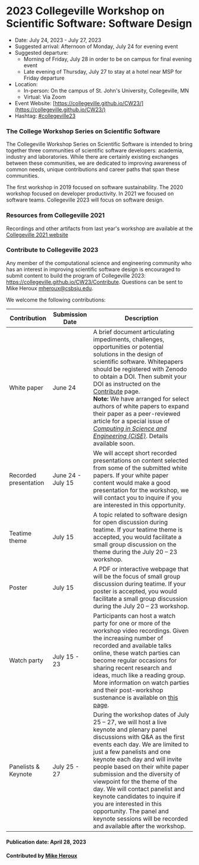 # 2023 Collegeville Workshop on Scientific Software: Software Design
- Date: July 24, 2023 - July 27, 2023
- Suggested arrival: Afternoon of Monday, July 24 for evening event
- Suggested departure: 
    - Morning of Friday, July 28 in order to be on campus for final evening event
    - Late evening of Thursday, July 27 to stay at a hotel near MSP for Friday departure
- Location: 
    - In-person: On the campus of St. John's University, Collegeville, MN
    - Virtual: Via Zoom
- Event Website: [https://collegeville.github.io/CW23/](https://collegeville.github.io/CW23/)
- Hashtag: [#collegeville23](https://twitter.com/search?q=%23collegeville23)

### The College Workshop Series on Scientific Software

The Collegeville Workshop Series on Scientific Software is intended to bring together three communities of scientific software developers: academia, industry and laboratories.  While there are certainly existing exchanges between these communities, we are dedicated to improving awareness of common needs, unique contributions and career paths that span these communities.

The first workshop in 2019 focused on software sustainability.  The 2020 workshop focused on developer productivity.  In 2021 we focused on software teams.  Collegeville 2023 will focus on software design.

### Resources from Collegeville 2021

Recordings and other artifacts from last year's workshop are available at the [Collegeville 2021 website](https://collegeville.github.io/CW21/Resources.html)

### Contribute to Collegeville 2023

Any member of the computational science and engineering community who has an interest in improving scientific software design is encouraged to submit content to build the program of Collegeville 2023: https://collegeville.github.io/CW23/Contribute.  Questions can be sent to Mike Heroux <mheroux@csbsju.edu>.

We welcome the following contributions:

| Contribution| Submission Date | Description                                |
|-------------|-----------------|--------------------------------------------|
| White paper | June 24 | A brief document articulating impediments, challenges, opportunities or potential solutions in the design of scientific software. Whitepapers should be registered with Zenodo to obtain a DOI.  Then submit your DOI as instructed on the [Contribute](Contribute.md) page. <br> **Note:** We have arranged for select authors of white papers to expand their paper as a peer-reviewed article for a special issue of [_Computing in Science and Engineering (CiSE)_](https://www.computer.org/csdl/magazine/cs).  Details available soon.|
| Recorded presentation | June 24 - July 15 | We will accept short recorded presentations on content selected from some of the submitted white papers. If your white paper content would make a good presentation for the workshop, we will contact you to inquire if you are interested in this opportunity. |
| Teatime theme | July 15 |A topic related to software design for open discussion during teatime. If your teatime theme is accepted, you would facilitate a small group discussion on the theme during the July 20 – 23 workshop. |
| Poster        | July 15  |A PDF or interactive webpage that will be the focus of small group discussion during teatime. If your poster is accepted, you would facilitate a small group discussion during the July 20 – 23 workshop.   |
| Watch party | July 15 - 23 | Participants can host a watch party for one or more of the workshop video recordings. Given the increasing number of recorded and available talks online, these watch parties can become regular occasions for sharing recent research and ideas, much like a reading group. More information on watch parties and their post-workshop sustenance is available on [this page](WorkshopResources/WatchParty/WatchPartyList.md). |
| Panelists & Keynote |  July 25 - 27 | During the workshop dates of July 25 – 27, we will host a live keynote and plenary panel discussions with Q&A as the first events each day.  We are limited to just a few panelists and one keynote each day and will invite people based on their white paper submission and the diversity of viewpoint for the theme of the day.  We will contact panelist and keynote candidates to inquire if you are interested in this opportunity. The panel and keynote sessions will be recorded and available after the workshop. |


#### Publication date: April 28, 2023
#### Contributed by [Mike Heroux](https://github.com/maherou "Mike Heroux GitHub Profile")

<!---
Publish: yes
Categories: development, collaboration
Topics: software engineering, conferences and workshops
Tags: conference
Level: 2
Prerequisites: default
Aggregate: none
--->
